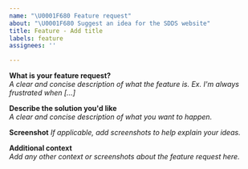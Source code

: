 ```yaml
---
name: "\U0001F680 Feature request"
about: "\U0001F680 Suggest an idea for the SDDS website"
title: Feature - Add title
labels: feature
assignees: ''

---
```


<!--

Hello! 

Before you report a issue, please read the [FAQ](https://digitaldesign.scania.com/support/faqs) and/or [Contribution](https://digitaldesign.scania.com/contribution) information and also check if there is an issue already [reported](https://github.com/scania-digital-design-system/sdds-website/issues). 

-->

**What is your feature request?**  
_A clear and concise description of what the feature is. Ex. I'm always frustrated when [...]_

**Describe the solution you'd like**  
_A clear and concise description of what you want to happen._

**Screenshot**
_If applicable, add screenshots to help explain your ideas._

**Additional context**  
_Add any other context or screenshots about the feature request here._
